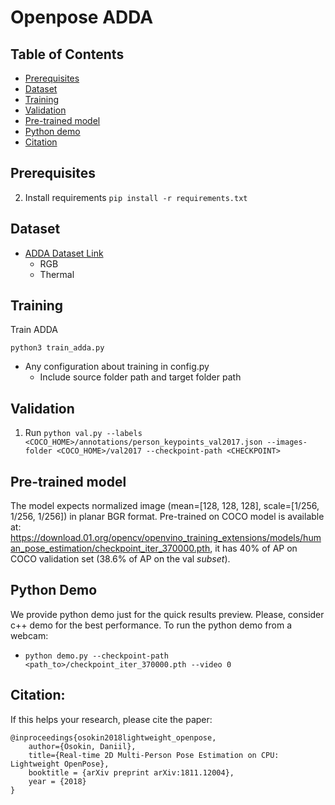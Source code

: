 # Openpose ADDA

## Table of Contents

* [Prerequisites](#prerequisites)
* [Dataset](#Dataset)
* [Training](#training)
* [Validation](#validation)
* [Pre-trained model](#pre-trained-model)
* [Python demo](#python-demo)
* [Citation](#citation)

## Prerequisites

2. Install requirements `pip install -r requirements.txt`

## Dataset
* [ADDA Dataset Link](https://drive.google.com/drive/folders/1-B5-NnjQl-iqGsb4UnmnY5vQ3oxqa89w?usp=sharing)
    * RGB
    * Thermal

## Training
Train ADDA
```
python3 train_adda.py
```
* Any configuration about training in config.py
    * Include source folder path and target folder path

## Validation

1. Run `python val.py --labels <COCO_HOME>/annotations/person_keypoints_val2017.json --images-folder <COCO_HOME>/val2017 --checkpoint-path <CHECKPOINT>`

## Pre-trained model <a name="pre-trained-model"/>

The model expects normalized image (mean=[128, 128, 128], scale=[1/256, 1/256, 1/256]) in planar BGR format.
Pre-trained on COCO model is available at: https://download.01.org/opencv/openvino_training_extensions/models/human_pose_estimation/checkpoint_iter_370000.pth, it has 40% of AP on COCO validation set (38.6% of AP on the val *subset*).

## Python Demo <a name="python-demo"/>

We provide python demo just for the quick results preview. Please, consider c++ demo for the best performance. To run the python demo from a webcam:
* `python demo.py --checkpoint-path <path_to>/checkpoint_iter_370000.pth --video 0`

## Citation:

If this helps your research, please cite the paper:

```
@inproceedings{osokin2018lightweight_openpose,
    author={Osokin, Daniil},
    title={Real-time 2D Multi-Person Pose Estimation on CPU: Lightweight OpenPose},
    booktitle = {arXiv preprint arXiv:1811.12004},
    year = {2018}
}
```

